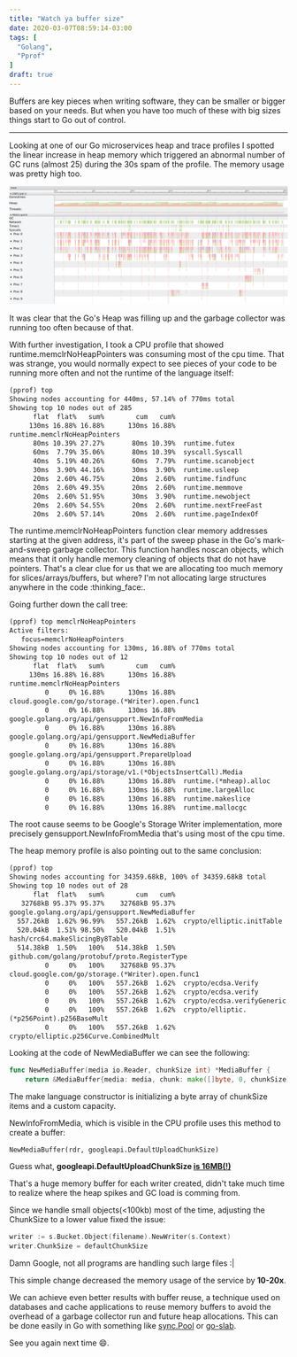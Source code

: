 ```yaml
---
title: "Watch ya buffer size"
date: 2020-03-07T08:59:14-03:00
tags: [
  "Golang",
  "Pprof"
]
draft: true
---
```


Buffers are key pieces when writing software, they can be smaller or bigger based on your needs. But when you have too much of these with big sizes things start to Go out of control.

<!--more-->

---

Looking at one of our Go microservices heap and trace profiles I spotted the
linear increase in heap memory which triggered an abnormal number of GC runs (almost 25) during the 30s spam of the profile. The memory usage was pretty high too.

![go tool trace](../../images/posts/trace-profile-gc.png)

It was clear that the Go's Heap was filling up and the garbage collector was running too often because of that.

With further investigation, I took a CPU profile that showed runtime.memclrNoHeapPointers was consuming most of the cpu time. That was strange, you would normally expect to see pieces of your code to be running more often and not the runtime of the language itself:

```
(pprof) top
Showing nodes accounting for 440ms, 57.14% of 770ms total
Showing top 10 nodes out of 285
      flat  flat%   sum%        cum   cum%
     130ms 16.88% 16.88%      130ms 16.88%  runtime.memclrNoHeapPointers
      80ms 10.39% 27.27%       80ms 10.39%  runtime.futex
      60ms  7.79% 35.06%       80ms 10.39%  syscall.Syscall
      40ms  5.19% 40.26%       60ms  7.79%  runtime.scanobject
      30ms  3.90% 44.16%       30ms  3.90%  runtime.usleep
      20ms  2.60% 46.75%       20ms  2.60%  runtime.findfunc
      20ms  2.60% 49.35%       20ms  2.60%  runtime.memmove
      20ms  2.60% 51.95%       30ms  3.90%  runtime.newobject
      20ms  2.60% 54.55%       20ms  2.60%  runtime.nextFreeFast
      20ms  2.60% 57.14%       20ms  2.60%  runtime.pageIndexOf
```

The runtime.memclrNoHeapPointers function clear memory addresses starting at the given address, it's part of the sweep phase in the Go's mark-and-sweep garbage collector. This function handles noscan objects, which means
that it only handle memory cleaning of objects that do not have
pointers. That's a clear clue for us that we are allocating too much memory for slices/arrays/buffers, but where? I'm not allocating large structures anywhere in the code :thinking_face:.

Going further down the call tree:

```
(pprof) top memclrNoHeapPointers
Active filters:
   focus=memclrNoHeapPointers
Showing nodes accounting for 130ms, 16.88% of 770ms total
Showing top 10 nodes out of 12
      flat  flat%   sum%        cum   cum%
     130ms 16.88% 16.88%      130ms 16.88%  runtime.memclrNoHeapPointers
         0     0% 16.88%      130ms 16.88%  cloud.google.com/go/storage.(*Writer).open.func1
         0     0% 16.88%      130ms 16.88%  google.golang.org/api/gensupport.NewInfoFromMedia
         0     0% 16.88%      130ms 16.88%  google.golang.org/api/gensupport.NewMediaBuffer
         0     0% 16.88%      130ms 16.88%  google.golang.org/api/gensupport.PrepareUpload
         0     0% 16.88%      130ms 16.88%  google.golang.org/api/storage/v1.(*ObjectsInsertCall).Media
         0     0% 16.88%      130ms 16.88%  runtime.(*mheap).alloc
         0     0% 16.88%      130ms 16.88%  runtime.largeAlloc
         0     0% 16.88%      130ms 16.88%  runtime.makeslice
         0     0% 16.88%      130ms 16.88%  runtime.mallocgc
```

The root cause seems to be Google's Storage Writer implementation, more
precisely gensupport.NewInfoFromMedia that's using most of the cpu time.

The heap memory profile is also pointing out to the same conclusion:

```
(pprof) top
Showing nodes accounting for 34359.68kB, 100% of 34359.68kB total
Showing top 10 nodes out of 28
      flat  flat%   sum%        cum   cum%
   32768kB 95.37% 95.37%    32768kB 95.37%  google.golang.org/api/gensupport.NewMediaBuffer
  557.26kB  1.62% 96.99%   557.26kB  1.62%  crypto/elliptic.initTable
  520.04kB  1.51% 98.50%   520.04kB  1.51%  hash/crc64.makeSlicingBy8Table
  514.38kB  1.50%   100%   514.38kB  1.50%  github.com/golang/protobuf/proto.RegisterType
         0     0%   100%    32768kB 95.37%  cloud.google.com/go/storage.(*Writer).open.func1
         0     0%   100%   557.26kB  1.62%  crypto/ecdsa.Verify
         0     0%   100%   557.26kB  1.62%  crypto/ecdsa.verify
         0     0%   100%   557.26kB  1.62%  crypto/ecdsa.verifyGeneric
         0     0%   100%   557.26kB  1.62%  crypto/elliptic.(*p256Point).p256BaseMult
         0     0%   100%   557.26kB  1.62%  crypto/elliptic.p256Curve.CombinedMult
```

Looking at the code of NewMediaBuffer we can see the following:

```go
func NewMediaBuffer(media io.Reader, chunkSize int) *MediaBuffer {
	return &MediaBuffer{media: media, chunk: make([]byte, 0, chunkSize)}
```

The make language constructor is initializing a byte array of chunkSize
items and a custom capacity.

NewInfoFromMedia, which is visible in the CPU profile uses this method
to create a buffer:

```
NewMediaBuffer(rdr, googleapi.DefaultUploadChunkSize)
```

Guess what, **googleapi.DefaultUploadChunkSize [is 16MB(!)](https://github.com/googleapis/google-api-go-client/blob/5f2719ce745f503c8b0195b0b769fedfecad98be/googleapi/googleapi.go#L57)**

That's a huge memory buffer for each writer created, didn't take much
time to realize where the heap spikes and GC load is comming from.

Since we handle small objects(<100kb) most of the time, adjusting the ChunkSize
to a lower value fixed the issue:

```go
writer := s.Bucket.Object(filename).NewWriter(s.Context)
writer.ChunkSize = defaultChunkSize
```

Damn Google, not all programs are handling such large files :|

This simple change decreased the memory usage of the service by **10-20x**.

We can achieve even better results with buffer reuse, a technique used on databases and cache applications to reuse memory buffers to avoid the overhead of a garbage collector run and future heap allocations. This can be done easily in Go with something like [sync.Pool](https://golang.org/pkg/sync/#Pool) or [go-slab](https://github.com/couchbase/go-slab).

See you again next time 😄.
